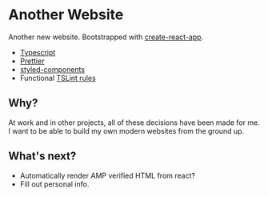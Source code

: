 # Another Website

Another new website. Bootstrapped with [create-react-app](https://github.com/facebookincubator/create-react-app).

* [Typescript](https://www.typescriptlang.org/)
* [Prettier](https://prettier.io/)
* [styled-components](https://www.styled-components.com/)
* Functional [TSLint rules](https://github.com/jonaskello/tslint-immutable)

## Why?

At work and in other projects, all of these decisions have been made for me. I want to be able to build my own modern websites from the ground up.

## What's next?

* Automatically render AMP verified HTML from react?
* Fill out personal info.
